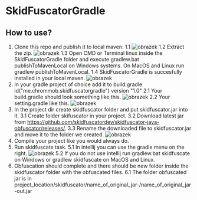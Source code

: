 # SkidFuscatorGradle
## How to use?
1. Clone this repo and publish it to local maven.
1.1
![obrazek](https://user-images.githubusercontent.com/62996347/211895035-c32db81d-98b8-4d6e-bad9-9010b0c0077e.png)
1.2 Extract the zip.
![obrazek](https://user-images.githubusercontent.com/62996347/211895609-336a364f-115b-41e8-9684-86e80c5d6f6e.png)
1.3 Open CMD or Terminal linux inside the SkidFuscatorGradle folder and execute gradlew.bat publishToMavenLocal on Windows systems. On MacOS and Linux run gradlew publishToMavenLocal.
1.4 SkidFuscatorGradle is succesfully installed in your local maven. 
![obrazek](https://user-images.githubusercontent.com/62996347/211896196-6a7d3c6e-2410-4315-91f8-1a699655176c.png)
2. In your gradle project of choice add it to build.gradle id("me.chrommob.skidfuscatorgradle") version "1.0"
2.1 Your build.gradle should look something like this.
![obrazek](https://user-images.githubusercontent.com/62996347/211896962-a3aebde7-1e44-4fa5-af84-de7a8ecb85fc.png)
2.2 Your setting.gradle like this.
![obrazek](https://user-images.githubusercontent.com/62996347/211897065-7efdb6a8-9135-4e7e-b58a-45f66edb724f.png)
3. In the project dir create skidfuscator folder and put skidfuscator.jar into it.
3.1 Create folder skifuscator in your project.
3.2 Download latest jar from https://github.com/skidfuscatordev/skidfuscator-java-obfuscator/releases/.
3.3 Rename the downloaded file to skidfuscator.jar and move it to the folder we created.
![obrazek](https://user-images.githubusercontent.com/62996347/211897648-96f86a39-ed47-42ab-8495-2c36c69cf7b5.png)
4. Compile your project like you would always do.
5. Run skidfuscate task.
5.1 In intellij you can use the gradle menu on the right.
![obrazek](https://user-images.githubusercontent.com/62996347/211897841-15481a45-5914-49ef-b2e1-803cf9302366.png)
5.2 If you do not use intellij run gradlew.bat skidfuscate on Windows or gradlew skidfuscate on MacOS and Linux.
6. Obfuscation should complete and there should be new folder inside the skidfuscator folder with the obfuscated files.
6.1 The folder obfuscated jar is in project_location/skidfuscator/name_of_original_jar-/name_of_original_jar-out.jar
